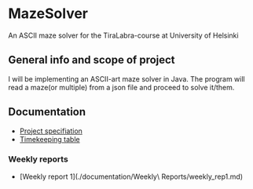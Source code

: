 # MazeSolver
An ASCII maze solver for the TiraLabra-course at University of Helsinki

## General info and scope of project
I will be implementing an ASCII-art maze solver in Java. The program will read a maze(or multiple) from a json file and proceed to solve it/them.

## Documentation
* [Project specifiation](./documentation/project_specification.md)
* [Timekeeping table](./documentation/timekeeping.md)
### Weekly reports
* [Weekly report 1](./documentation/Weekly\ Reports/weekly_rep1.md)
